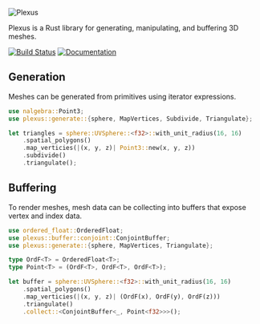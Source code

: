 ![Plexus](https://raw.githubusercontent.com/olson-sean-k/plexus/master/doc/plexus.png)

Plexus is a Rust library for generating, manipulating, and buffering 3D meshes.

[![Build Status](https://travis-ci.org/olson-sean-k/plexus.svg?branch=master)](https://travis-ci.org/olson-sean-k/plexus)
[![Documentation](https://docs.rs/plexus/badge.svg)](https://docs.rs/plexus)

## Generation

Meshes can be generated from primitives using iterator expressions.

```rust
use nalgebra::Point3;
use plexus::generate::{sphere, MapVertices, Subdivide, Triangulate};

let triangles = sphere::UVSphere::<f32>::with_unit_radius(16, 16)
    .spatial_polygons()
    .map_verticies(|(x, y, z)| Point3::new(x, y, z))
    .subdivide()
    .triangulate();
```

## Buffering

To render meshes, mesh data can be collecting into buffers that expose vertex
and index data.

```rust
use ordered_float::OrderedFloat;
use plexus::buffer::conjoint::ConjointBuffer;
use plexus::generate::{sphere, MapVertices, Triangulate};

type OrdF<T> = OrderedFloat<T>;
type Point<T> = (OrdF<T>, OrdF<T>, OrdF<T>);

let buffer = sphere::UVSphere::<f32>::with_unit_radius(16, 16)
    .spatial_polygons()
    .map_verticies(|(x, y, z)| (OrdF(x), OrdF(y), OrdF(z)))
    .triangulate()
    .collect::<ConjointBuffer<_, Point<f32>>>();
```
